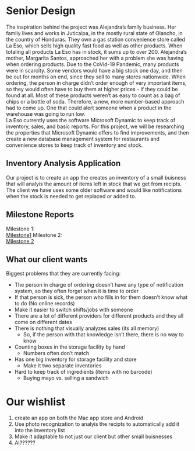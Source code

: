 # Senior Design
The inspiration behind the project was Alejandra’s family business. Her  family lives and works in Juticalpa, in the mostly rural state of Olancho, in the country of Honduras. They own a gas station convenience store called La Eso, which sells high quality fast food as well as other products.  When totaling all products La Eso has in stock, it sums up to over 200. Alejandra’s mother, Margarita Santos,  approached her with a problem she was having when ordering products.  Due to the CoVid-19 Pandemic, many products were in scarcity. Some vendors would have a big stock one day, and then be out for months on end, since they sell to many stores nationwide. When ordering, the person in charge didn’t order enough of very important items, so they would often have to buy them at higher prices - if they could be found at all. Most of these products weren’t as easy to count as a bag of chips or a bottle of soda. Therefore, a new, more number-based approach had to come up.  One that could alert someone when a product in the warehouse was going to run low.  
 La Eso currently uses the software Microsoft Dynamic to keep track of inventory, sales, and basic reports. For this project, we will be researching the properties that Microsoft Dynamic offers to find improvements, and then create a new database management system for restaurants and convenience stores to keep track of inventory and stock.

## Inventory Analysis Application


Our project is to create an app the creates an inventory of a small buisness that will analyis the amount of items left in stock that we get from recipts. The client we have 
uses some older software and would like notifications when the stock is needed to get replaced or added to. 

## Milestone Reports

Milestone 1:  
[Milestone1](https://docs.google.com/document/d/1OKQr3U8m8m3PBE3ej4UzvNeMnxG-eNtmdmE1mOWF8so/edit?usp=sharing)
Milestone 2:  
[Milestone 2](https://docs.google.com/document/d/1JFHUacSmjSks0B6BZpYsxTwjIViIpwLnF9jeJXp-kkc/edit?usp=sharing)

## What our client wants

Biggest problems that they are currently facing:
* The person in charge of ordering doesn’t have any type of notification system, so they often forget when it is time to order
 * If that person is sick, the person who fills in for them doesn’t know what to do (No online records)
  * Make it easier to switch shifts/jobs with someone
* There are a lot of different providers for different products and they all come on different dates
* There is nothing that visually analyzes sales (its all memory)
  * So, if the person with that knowledge isn’t there, there is no way to know
* Counting boxes in the storage facility by hand
  * Numbers often don’t match
* Has one big inventory for storage facility and store
  * Make it two separate inventories
* Hard to keep track of ingredients (items with no barcode)
  * Buying mayo vs. selling a sandwich

# Our wishlist 
1. create an app on both the Mac app store and Android
2. Use photo recognization to analyis the recipts to automatically add it into the inventory list
3. Make it adaptable to not just our client but other small buisnesses
4. AI??????
